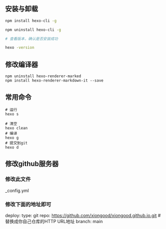 ## 安装与卸载
```sh
npm install hexo-cli -g

npm uninstall hexo-cli -g

# 查看版本，确认是否安装成功

hexo -version
```
## 修改编译器
```angular2html
npm uninstall hexo-renderer-marked
npm install hexo-renderer-markdown-it --save
```

## 常用命令
```shell
# 运行
hexo s
```
```shell
# 清空
hexo clean
# 编译
hexo g
# 提交到git
hexo d
```



## 修改github服务器

### 修改此文件

_config.yml

### 修改下面的地址即可

deploy:
  type: git
  repo: https://github.com/xiongood/xiongood.github.io.git   #替换成你自己仓库的HTTP URL地址
  branch: main
